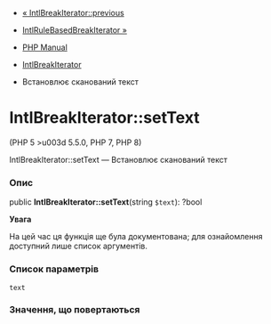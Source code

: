 - [« IntlBreakIterator::previous](intlbreakiterator.previous.md)
- [IntlRuleBasedBreakIterator
»](class.intlrulebasedbreakiterator.md)

- [PHP Manual](index.md)
- [IntlBreakIterator](class.intlbreakiterator.md)
- Встановлює сканований текст

# IntlBreakIterator::setText

(PHP 5 \>u003d 5.5.0, PHP 7, PHP 8)

IntlBreakIterator::setText — Встановлює сканований текст

### Опис

public **IntlBreakIterator::setText**(string `$text`): ?bool

**Увага**

На цей час ця функція ще була документована; для
ознайомлення доступний лише список аргументів.

### Список параметрів

`text`

### Значення, що повертаються
